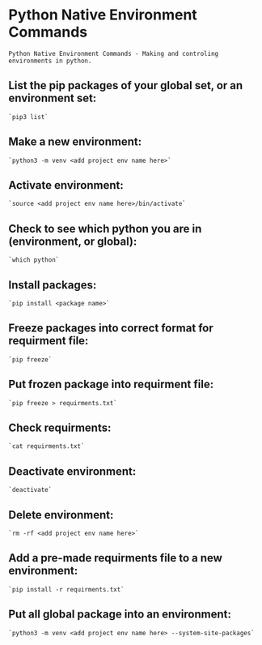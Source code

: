 # Python Native Environment Commands
`Python Native Environment Commands - Making and controling environments in python.`

## List the pip packages of your global set, or an environment set:
    `pip3 list`

## Make a new environment:
    `python3 -m venv <add project env name here>` 

## Activate environment:
    `source <add project env name here>/bin/activate`

## Check to see which python you are in (environment, or global):
    `which python`

## Install packages:
    `pip install <package name>`

## Freeze packages into correct format for requirment file:
    `pip freeze`

## Put frozen package into requirment file:
    `pip freeze > requirments.txt`

## Check requirments:
    `cat requirments.txt`

## Deactivate environment:
    `deactivate`

## Delete environment:
    `rm -rf <add project env name here>`

## Add a pre-made requirments file to a new environment:
    `pip install -r requirments.txt`

## Put all global package into an environment:
    `python3 -m venv <add project env name here> --system-site-packages`
